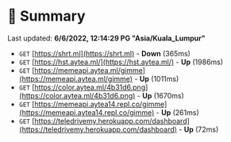 # 📖 Summary
Last updated: **6/6/2022, 12:14:29 PG "Asia/Kuala_Lumpur"**

- `GET` [https://shrt.ml](https://shrt.ml) - **Down** (365ms)
- `GET` [https://hst.aytea.ml/](https://hst.aytea.ml/) - **Up** (1986ms)
- `GET` [https://memeapi.aytea.ml/gimme](https://memeapi.aytea.ml/gimme) - **Up** (1011ms)
- `GET` [https://color.aytea.ml/4b31d6.png](https://color.aytea.ml/4b31d6.png) - **Up** (1670ms)
- `GET` [https://memeapi.aytea14.repl.co/gimme](https://memeapi.aytea14.repl.co/gimme) - **Up** (261ms)
- `GET` [https://teledrivemy.herokuapp.com/dashboard](https://teledrivemy.herokuapp.com/dashboard) - **Up** (72ms)
